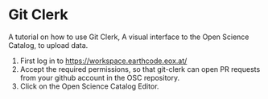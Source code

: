 # Git Clerk
A tutorial on how to use Git Clerk, A visual interface to the Open Science Catalog, to upload data.

1. First log in to  https://workspace.earthcode.eox.at/
2. Accept the required permissions, so that git-clerk can open PR requests from your github account in the OSC repository.
3. Click on the Open Science Catalog Editor.